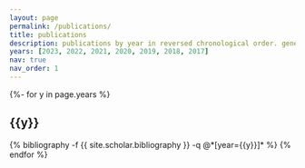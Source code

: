 ```yaml
---
layout: page
permalink: /publications/
title: publications
description: publications by year in reversed chronological order. generated by jekyll-scholar. <a href='https://inspirehep.net/authors/1605504https://inspirehep.net/authors/1605504' style="color:#3498DB"><u>full list</u></a> of papers with the ATLAS collaboration.
years: [2023, 2022, 2021, 2020, 2019, 2018, 2017]
nav: true
nav_order: 1
---
```

<!-- _pages/publications.md -->
<div class="publications">

{%- for y in page.years %}
  <h2 class="year">{{y}}</h2>
  {% bibliography -f {{ site.scholar.bibliography }} -q @*[year={{y}}]* %}
{% endfor %}

</div>
